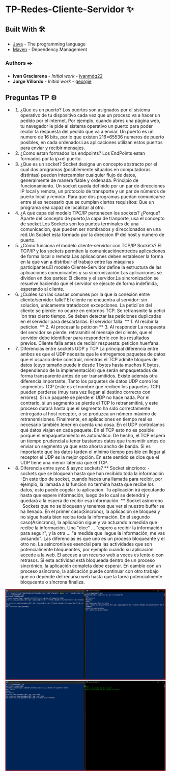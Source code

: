 # TP-Redes-Cliente-Servidor :sparkles:

## Built With 🛠️

* [Java](https://www.java.com/es/) - The programming language
* [Maven](https://maven.apache.org/) - Dependency Management

### Authors ✒️

* **Ivan Graciarena** - *Initial work* - [ivanmdq22](https://github.com/IGraciarena)
* **Jorge Villordo** - *Initial work* - [georgie](https://github.com/villordo)

## Preguntas TP ⚙️
* 1. ¿Que es un puerto?
Los puertos son asignados por el sistema operativo de tu dispositivo cada vez que un proceso va a hacer un pedido por el internet. Por ejemplo, cuando abres una página web, tu navegador le pide al sistema operativo un puerto para poder recibir la respuesta del pedido que va a enviar.
Un puerto es un numero de 16 bits, por lo que existen 216=65536 numeros de puerto posibles, en cada ordenador.Las aplicaciones  utilizan  estos puertos  para enviar y recibir mensajes.
* 2. ¿Como estan formados los endpoints?
Los EndPoints estan formados por la ip+el puerto.
* 3. ¿Que es un socket?
Socket designa un concepto abstracto por el cual dos programas (posiblemente situados en computadoras distintas) pueden intercambiar cualquier flujo de datos, generalmente de manera fiable y ordenada.
Principio de funcionamiento. Un socket queda definido por un par de direcciones IP local y remota, un protocolo de transporte y un par de números de puerto local y remoto. Para que dos programas puedan comunicarse entre sí es necesario que se cumplan ciertos requisitos: Que un programa sea capaz de localizar al otro.
* 4. ¿A qué capa del modelo TPC/IP pertenecen los sockets? ¿Porque?
Aparte del concepto de puerto,la capa de tranporte, usa el concepto de socket.Los Sockets  son los puntos terminales  de una comunicacion, que pueden ser nombrados y direccionados en una red.Un Socket esta formado por la direccion IP del host y numero de puerto.
* 5. ¿Cómo funciona el modelo cliente-servidor con TCP/IP Sockets?
El TCP/IP y los sockets permiten la comunicaciónentredos aplicaciones de forma local o remota.Las aplicaciones deben establecer la forma en la que van a distribuir el trabajo entre las máquinas participantes.El modelo Cliente-Servidor define la estructura de las aplicaciones comunicantes y su sincronización.Las aplicaciones se dividen en dos partes: El cliente y el servidor.La sincronización se resuelve haciendo que el servidor se ejecute de forma indefinida, esperando al cliente.
* 6. ¿Cuales son las causas comunes por la que la conexión entre cliente/servidor falle?
El cliente no encuentra al servidor: sin solucion, unicamente tratadocon excepciones.
La petici´on del cliente se pierde: no ocurre en entornos TCP. Se retransmite la petici´on tras cierto tiempo. Se deben detectar las peticiones duplicadas en el servidor para descartarlas.
El servidor falla:
** 1. Al recibir la peticion.
** 2. Al procesar la peticion
** 3. Al responder
La respuesta del servidor se pierde: retrasmitir el mensaje del cliente, que el servidor debe identificar para responderle con los resultados previos.
Cliente falla antes de recibir respuesta: peticion huerfana. 
* 7. Diferencias entre sockets UDP y TCP
La principal diferencia entre ambos es que el UDP necesita que le entregemos paquetes de datos que el usuario debe construir, mientras el TCP admite bloques de datos (cuyo tamaño puede ir desde 1 bytes hasta muchos K bytes, dependiendo de la implementación) que serán empaquetados de forma transparente antes de ser transmitidos. 
Existe además otra diferencia importante. Tanto los paquetes de datos UDP como los segmentos TCP (este es el nombre que reciben los paquetes TCP) pueden perderse (muy rara vez llegan al destino correcto con errores). Si un paquete se pierde el UDP no hace nada. Por el contrario, si un segmento se pierde el TCP lo retransmitirá, y este proceso durará hasta que el segmento ha sido correctamente entregado al host receptor, o se produzca un número máximo de retransmisiones. 
Finalmente, en aplicaciones en tiempo real es necesario también tener en cuenta una cosa. En el UDP controlamos qué datos viajan en cada paquete. En el TCP esto no es posible porque el empaquetamiento es automático. De hecho, el TCP espera un tiempo prudencial a tener bastantes datos que transmitir antes de enviar un segmento ya que esto ahorra ancho de banda. Si es importante que los datos tarden el mínimo tiempo posible en llegar al receptor el UDP es la mejor opción. En este sentido se dice que el UDP tiene una menor latencia que el TCP.
* 8. Diferencia entre sync & async sockets?
** Socket sincriono:
-sockets que se bloquean hasta que han recibido toda la información  
-En este tipo de socket, cuando haces una llamada para recibir, por ejemplo, la llamada a la funcion no termina hasta que recibe los datos, esto puede cogelar tu aplicacion.
 Tu aplicación irá ejecutando hasta que espere información, luego de lo cual se detendrá y quedará a la espera de recibir esa información.
** Socket asincrono
-Sockets que no se bloquean y tenemos que ver si nuestro buffer se ha llenado.
En el primer caso(Sincrono), la aplicación se bloquea y no sigue hasta bien reciba toda la información. En el segundo caso(Asincrono), la aplicación sigue y va actuando a medida que recibe la información. Una "dice" ... "espero a recibir la información para seguir", y la otra ... "a medida que llegue la información, me vas avisando".
Las diferencias es que uno es un proceso bloqueante y el otro no. La asincronía es esencial para las actividades que son potencialmente bloqueantes, por ejemplo cuando su aplicación accede a la web.  El acceso a un recurso web a veces es lento o con retrasos.  Si esta actividad está bloqueada dentro de un proceso sincrónico, la aplicación completa debe esperar.  En cambio con un proceso asíncrono, la aplicación puede continuar con otro trabajo que no depende del recurso web hasta que la tarea potencialmente bloqueante o síncrona finaliza.



![Screenshot del ejemplo con Powershell JAR](https://github.com/IGraciarena/TP-Redes-Cliente-Servidor/blob/master/Screenshot%20del%20ejemplo%20con%20Powershell%20JAR.png)
![Screenshot del ejemplo con telnet - JAR.png](https://github.com/IGraciarena/TP-Redes-Cliente-Servidor/blob/master/Screenshot%20del%20ejemplo%20con%20telnet%20-%20JAR.png)
